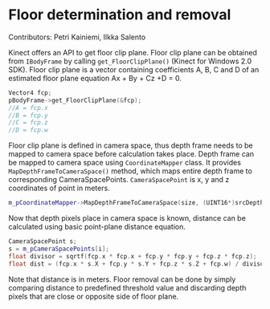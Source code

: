 Floor determination and removal
============================================

Contributors: Petri Kainiemi, Ilkka Salento


Kinect offers an API to get floor clip plane. Floor clip plane can be obtained from `IBodyFrame` by calling `get_FloorClipPlane()` (Kinect for Windows 2.0 SDK). 
Floor clip plane is a vector containing coefficients A, B, C and D of an estimated floor plane equation Ax + By + Cz +D = 0. 


```C++
Vector4 fcp;
pBodyFrame->get_FloorClipPlane(&fcp);
//A = fcp.x
//B = fcp.y
//C = fcp.z
//D = fcp.w
```  

Floor clip plane is defined in camera space, thus depth frame needs to be mapped to camera space before calculation takes place.
Depth frame can be mapped to camera space using `CoordinateMapper` class. It provides `MapDepthFrameToCameraSpace()` method, which maps entire depth frame to corresponding CameraSpacePoints. 
`CameraSpacePoint` is x, y and z coordinates of point in meters. 

```C++
m_pCoordinateMapper->MapDepthFrameToCameraSpace(size, (UINT16*)srcDepthFrame, size, m_pCameraSpacePoints);
```

Now that depth pixels place in camera space is known, distance can be calculated using basic point-plane distance equation.

```C++
CameraSpacePoint s;
s = m_pCameraSpacePoints[i];
float divisor = sqrtf(fcp.x * fcp.x + fcp.y * fcp.y + fcp.z * fcp.z);             
float dist = (fcp.x * s.X + fcp.y * s.Y + fcp.z * s.Z + fcp.w) / divisor;
```

Note that distance is in meters. Floor removal can be done by simply comparing distance to predefined threshold value and discarding depth pixels that are close or opposite side of floor plane. 
